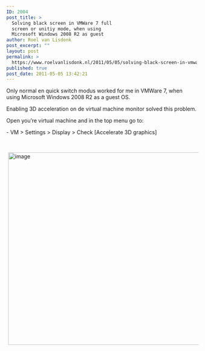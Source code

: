 ```yaml
---
ID: 2004
post_title: >
  Solving black screen in VMWare 7 full
  screen or unitiy mode, when using
  Microsoft Windows 2008 R2 as guest
author: Roel van Lisdonk
post_excerpt: ""
layout: post
permalink: >
  https://www.roelvanlisdonk.nl/2011/05/05/solving-black-screen-in-vmware-7-full-screen-or-unitiy-mode-when-using-microsoft-windows-2008-r2-as-guest/
published: true
post_date: 2011-05-05 13:42:21
---
```

<p>Only normal en quick switch modus worked for me in VMWare 7, when using Microsoft Windows 2008 R2 as a guest OS.</p>  <p>Enabling 3D acceleration on de virtual machine monitor solved this problem.</p>  <p>Open you’re virtual machine and in the top menu go to: </p>  <p>- VM &gt; Settings &gt; Display &gt; Check [Accelerate 3D graphics]</p>  <p>&#160;</p>  <p><a href="http://www.roelvanlisdonk.nl/wp-content/uploads/2011/05/image.png" rel="lightbox"><img style="background-image: none; border-bottom: 0px; border-left: 0px; margin: 0px 5px; padding-left: 0px; padding-right: 0px; display: inline; border-top: 0px; border-right: 0px; padding-top: 0px" title="image" border="0" alt="image" src="http://www.roelvanlisdonk.nl/wp-content/uploads/2011/05/image_thumb.png" width="580" height="510" /></a></p>